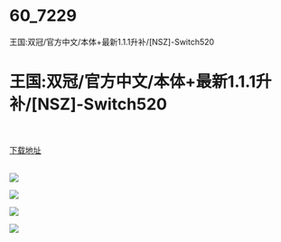 # 60_7229
王国:双冠/官方中文/本体+最新1.1.1升补/[NSZ]-Switch520
# 王国:双冠/官方中文/本体+最新1.1.1升补/[NSZ]-Switch520
 <br/></br>
[下载地址](https://www.switch520.cc/article/7229 "下载地址")
<br/></br>

<p><span><strong><img src="https://www.switch520.cc/muke_img/upload_art_editor_20201022-1_1a31bd273cb108e22c3e14320670b74a.jpg"></strong></span></p>
<p><span><strong><img src="https://www.switch520.cc/muke_img/upload_art_editor_20201022-1_d5b8638da080abb88308cafb6538e597.jpg"></strong></span></p>
<p><span><strong><img src="https://www.switch520.cc/muke_img/upload_art_editor_20201022-1_57e263c6196c96d4837fab2879b1524f.jpg"></strong></span></p>
<p><span><strong><img src="https://www.switch520.cc/muke_img/upload_art_editor_20201022-1_16ebf549a04065b08e85bcf688ce7692.jpg"></strong><strong> <br></strong></span></p>
<p></p>
<p></p>
